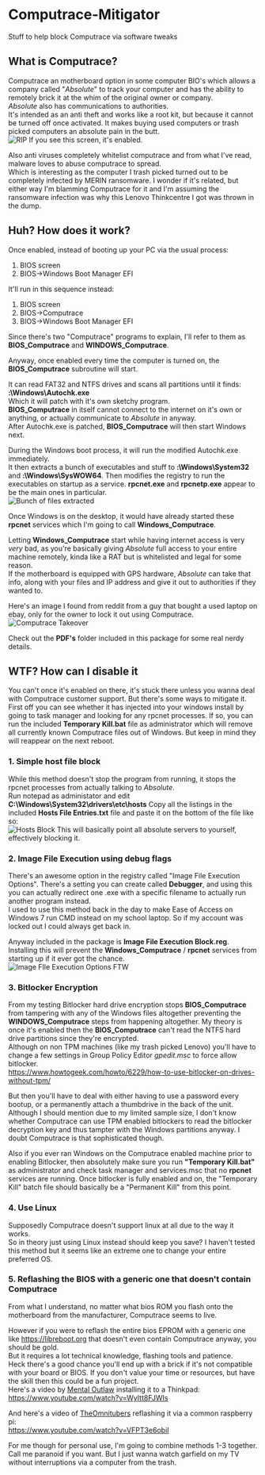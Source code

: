 # Computrace-Mitigator
Stuff to help block Computrace via software tweaks  
  
## What is Computrace?
Computrace an motherboard option in some computer BIO's which allows a company called "*Absolute*" to track your computer and has the ability to remotely brick it at the whim of the original owner or company.  
*Absolute* also has communications to authorities.  
It's intended as an anti theft and works like a root kit, but because it cannot be turned off once activated. It makes buying used computers or trash picked computers an absolute pain in the butt.  
![RIP](https://i.imgur.com/DlXiBaT.png)
If you see this screen, it's enabled.  
  
Also anti viruses completely whitelist computrace and from what I've read, malware loves to abuse computrace to spread.  
Which is interesting as the computer I trash picked turned out to be completely infected by MERIN ransomware. I wonder if it's related, but either way I'm blamming Computrace for it and I'm assuming the ransomware infection was why this Lenovo Thinkcentre I got was thrown in the dump.  

## Huh? How does it work?
Once enabled, instead of booting up your PC via the usual process:  
1. BIOS screen  
2. BIOS->Windows Boot Manager EFI  
  
It'll run in this sequence instead:  
1. BIOS screen  
2. BIOS->Computrace  
3. BIOS->Windows Boot Manager EFI  

Since there's two "Computrace" programs to explain, I'll refer to them as **BIOS_Computrace** and **WINDOWS_Computrace**.  
  
Anyway, once enabled every time the computer is turned on, the **BIOS_Computrace** subroutine will start.  
  
It can read FAT32 and NTFS drives and scans all partitions until it finds:  
**:\Windows\Autochk.exe**  
Which it will patch with it's own sketchy program.  
**BIOS_Computrace** in itself cannot connect to the internet on it's own or anything, or actually communicate to *Absolute* in anyway.  
After Autochk.exe is patched, **BIOS_Computrace** will then start Windows next.  

During the Windows boot process, it  will run the modified Autochk.exe immediately.  
It then extracts a bunch of executables and stuff to **:\Windows\System32** and **:\Windows\SysWOW64**. Then modifies the registry to run the executables on startup as a service. **rpcnet.exe** and **rpcnetp.exe** appear to be the main ones in particular.  
![Bunch of files extracted](https://i.imgur.com/BfmyFHc.png)

Once Windows is on the desktop, it would have already started these **rpcnet** services which I'm going to call **Windows_Computrace**.  

Letting **Windows_Computrace** start while having internet access is very *very* bad, as you're basically giving *Absolute* full access to your entire machine remotely, kinda like a RAT but is whitelisted and legal for some reason.  
If the motherboard is equipped with GPS hardware, *Absolute* can take that info, along with your files and IP address and give it out to authorities if they wanted to.  

Here's an image I found from reddit from a guy that bought a used laptop on ebay, only for the owner to lock it out using Computrace.  
![Computrace Takeover](https://cdn.discordapp.com/attachments/375192450827812864/1047918159354679438/unknown.png)

Check out the **PDF's** folder included in this package for some real nerdy details.  

## WTF? How can I disable it
You can't once it's enabled on there, it's stuck there unless you wanna deal with Computrace customer support. But there's some ways to mitigate it.  
First off you can see whether it has injected into your windows install by going to task manager and looking for any rpcnet  processes. If so, you can run the included **Temporary Kill.bat** file as administrator which will remove all currently known Computrace files out of Windows. But keep in mind they will reappear on the next reboot.  

### 1. Simple host file block
While this method doesn't stop the program from running, it stops the rpcnet processes from actually talking to *Absolute*.  
Run notepad as administator and edit **C:\Windows\System32\drivers\etc\hosts**
Copy all the listings in the included **Hosts File Entries.txt** file and paste it on the bottom of the file like so:  
![Hosts Block](https://i.imgur.com/qZocvRM.png)
This will basically point all absolute servers to yourself, effectively blocking it.  
  
  
### 2. Image File Execution using debug flags
There's an awesome option in the registry called "Image File Execution Options". There's a setting you can create called **Debugger**, and using this you can actually redirect one .exe with a specific filename to actually run another program instead.  
I used to use this method back in the day to make Ease of Access on Windows 7 run CMD instead on my school laptop. So if my account was locked out I could always get back in.  

Anyway included in the package is **Image File Execution Block.reg**. Installing this will prevent the **Windows_Computrace** / **rpcnet** services from starting up if it ever got the chance.  
![Image FIle Execution Options FTW](https://i.imgur.com/sJBBYGx.png)

### 3. Bitlocker Encryption
From my testing Bitlocker hard drive encryption stops **BIOS_Computrace** from tampering with any of the Windows files altogether preventing the **WINDOWS_Computrace** steps from happening altogether. My theory is once it's enabled then the **BIOS_Computrace** can't read the NTFS hard drive partitions since they're encrypted.  
Although on non TPM machines (like my trash picked Lenovo) you'll have to change a few settings in Group Policy Editor *gpedit.msc* to force allow bitlocker.  
https://www.howtogeek.com/howto/6229/how-to-use-bitlocker-on-drives-without-tpm/  

But then you'll have to deal with either having to use a password every bootup, or a permanently attach a thumbdrive in the back of the unit. Although I should mention due to my limited sample size, I don't know whether Computrace can use TPM enabled bitlockers to read the bitlocker decryption key and thus tampter with the Windows partitions anyway. I doubt Computrace is that sophisticated though.  

Also if you ever ran Windows on the Computrace enabled machine prior to enabling Bitlocker, then absolutely make sure you run **"Temporary Kill.bat"** as administrator and check task manager and services.msc that no **rpcnet** services are running. Once bitlocker is fully enabled and on, the "Temporary Kill" batch file should basically be a "Permanent Kill" from this point.  

### 4. Use Linux
Supposedly Computrace doesn't support linux at all due to the way it works.  
So in theory just using Linux instead should keep you save? I haven't tested this method but it seems like an extreme one to change your entire preferred OS.  
### 5. Reflashing the BIOS with a generic one that doesn't contain Computrace
From what I understand, no matter what bios ROM you flash onto the motherboard from the manufacturer, Computrace seems to live.  

However if you were to reflash the entire bios EPROM with a generic one like https://libreboot.org that doesn't even contain Computrace anyway, you should be gold.  
But it requires a lot technical knowledge, flashing tools and patience.  
Heck there's a good chance you'll end up with a brick if it's not compatible with your board or BIOS. If you don't value your time or resources, but have the skill then this could be a fun project.  
Here's a video by [Mental Outlaw](https://www.youtube.com/@MentalOutlaw) installing it to a Thinkpad: https://www.youtube.com/watch?v=WyItt8FJWIs  

And here's a video of [TheOmnitubers](https://www.youtube.com/@TheOmnitubers) reflashing it via a common raspberry pi:  
https://www.youtube.com/watch?v=VFPT3e6obiI  


For me though for personal use,  I'm going to combine methods 1-3 together. Call me paranoid if you want. But I just wanna watch garfield on my TV without interruptions via a computer from the trash.
